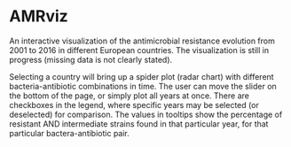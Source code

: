 # AMRviz

An interactive visualization of the antimicrobial resistance evolution from 2001 to 2016 in different European countries.
The visualization is still in progress (missing data is not clearly stated).

Selecting a country will bring up a spider plot (radar chart) with different bacteria-antibiotic combinations in time.
The user can move the slider on the bottom of the page, or simply plot all years at once. There are checkboxes in the legend, where specific years may be selected (or deselected) for comparison. The values in tooltips show the percentage of resistant AND intermediate strains found in that particular year, for that particular bactera-antibiotic pair.

